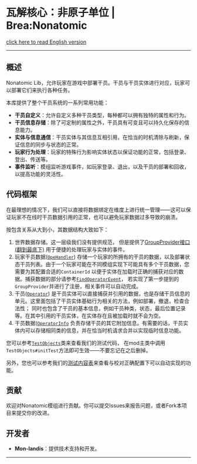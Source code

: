 瓦解核心：非原子单位 | Brea:Nonatomic
=======

[click here to read English version](README_en.md)

---

## 概述

Nonatomic Lib，允许玩家在游戏中部署干员。干员与干员实体进行对应，玩家可以部署它们来执行各种任务。

本库提供了整个干员系统的一系列常用功能：

- **干员自定义**：允许自定义多种干员类型，每种都可以拥有独特的属性和行为。
- **干员信息存储**：除了可定制的属性之外，干员具有可变且可以持久化保存的信息能力。
- **实体与信息通信**：干员实体与其信息互相引用，在恰当的时机清除与刷新，保证信息的同步与状态的正常。
- **玩家行为处理**：玩家的特殊行为影响实体状态以保证功能的正常，包括登录、登出、传送等。
- **事件监听**：模组监听游戏事件，如玩家登录、退出，以及干员的部署和回收，以提高功能的灵活性。

## 代码框架

在最理想的情况下，我们可以直接将数据绑定在维度上进行统一管理——这可以保证玩家不在线时干员数据引用的正常，也可以避免玩家数据过多导致的崩溃。

按包含关系从大到小，其数据结构大致如下：

1. 世界数据存储。这一层级我们没有提供规范，
   但是提供了[GroupProvider接口(翻到最底下)](src/main/java/com/phasetranscrystal/nonatomic/core/OpeHandler.java)
   用于便捷的处理玩家与实体的事件。
2. 玩家干员数据([`OpeHandler`](src/main/java/com/phasetranscrystal/nonatomic/core/OpeHandler.java))
   存储一个玩家的所拥有的干员的数据，以及部署状态干员列表。由于一个玩家可能在不同模组实现下可能具有多个干员数据，您需要为其配置合适的`ContainerId`
   以便于实体在加载时正确的捕获对应的数据。捕获数据的部分请参考[`FindOperatorEvent`](src/main/java/com/phasetranscrystal/nonatomic/event/FindOperatorEvent.java)，
   若实现了第一步提到的`GroupProvider`并进行了注册，相关事件可以自动完成。
3. 干员([`Operator`](src/main/java/com/phasetranscrystal/nonatomic/core/Operator.java))
   是干员实体可以直接捕获并引用的数据，也是存储干员信息的单元。这里面包括了干员实体基础行为相关的方法，例如部署，撤退，检查合法性；
   同时也包含了干员的基本信息，例如干员种类，状态，最后位置记录等。在其中引用的干员实体，在实体存在且被加载时就不会为空。
4. 干员数据([`OperatorInfo`](src/main/java/com/phasetranscrystal/nonatomic/core/OperatorInfo.java)
   负责存储干员的其它附加信息。有需要的话，干员实体内可以存储相同类的信息，并在恰当时机请求合并以实现临时信息功能。

您可以参考[`TestObjects`](src/main/java/com/phasetranscrystal/nonatomic/TestObjects.java)类来查看我们的测试代码，
在mod主类中调用`TestObjects#initTest`方法即可生效——不要忘记在之后删掉。

另外，您也可以参考我们的[测试内容表](TEST_LIST.md)来查看与校对正确配置下可以自动实现的功能。

## 贡献

欢迎对Nonatomic模组进行贡献。你可以提交Issues来报告问题，或者Fork本项目来提交你的改进。

## 开发者

- **Mon-landis**：提供技术支持和开发。

---

